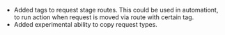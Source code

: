 - Added tags to request stage routes.
  This could be used in automationt, to run action when request is moved via route with certain tag.
- Added experimental ability to copy request types.
